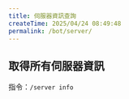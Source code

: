 ```yaml
---
title: 伺服器資訊查詢
createTime: 2025/04/24 08:49:48
permalink: /bot/server/
---
```

## 取得所有伺服器資訊
指令：`/server info`

<LinkCard title="回到專案首頁" icon="icon-park-solid:back" href="/bot/"></LinkCard>